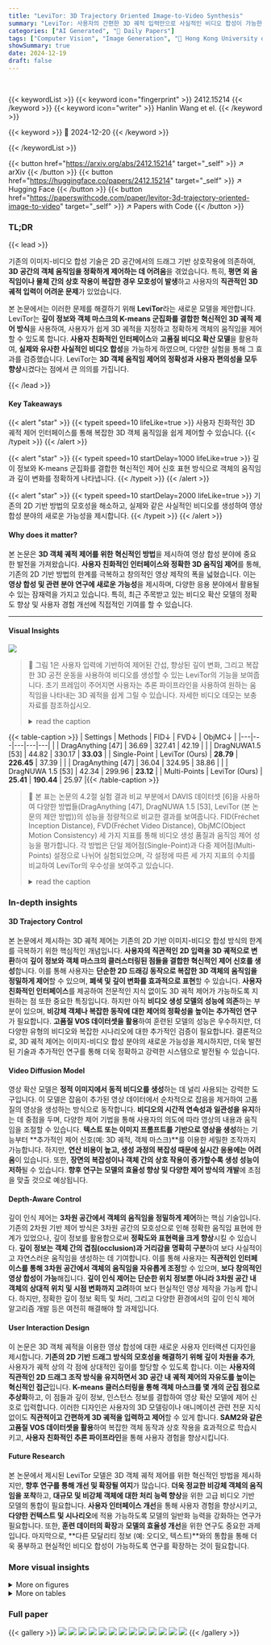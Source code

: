 ```yaml
---
title: "LeviTor: 3D Trajectory Oriented Image-to-Video Synthesis"
summary: "LeviTor: 사용자의 간편한 3D 궤적 입력만으로 사실적인 비디오 합성이 가능한 혁신적인 모델!"
categories: ["AI Generated", "🤗 Daily Papers"]
tags: ["Computer Vision", "Image Generation", "🏢 Hong Kong University of Science and Technology",]
showSummary: true
date: 2024-12-19
draft: false
---
```


<br>

{{< keywordList >}}
{{< keyword icon="fingerprint" >}} 2412.15214 {{< /keyword >}}
{{< keyword icon="writer" >}} Hanlin Wang et el. {{< /keyword >}}
 
{{< keyword >}} 🤗 2024-12-20 {{< /keyword >}}
 
{{< /keywordList >}}

{{< button href="https://arxiv.org/abs/2412.15214" target="_self" >}}
↗ arXiv
{{< /button >}}
{{< button href="https://huggingface.co/papers/2412.15214" target="_self" >}}
↗ Hugging Face
{{< /button >}}
{{< button href="https://paperswithcode.com/paper/levitor-3d-trajectory-oriented-image-to-video" target="_self" >}}
↗ Papers with Code
{{< /button >}}




### TL;DR


{{< lead >}}

기존의 이미지-비디오 합성 기술은 2D 공간에서의 드래그 기반 상호작용에 의존하여, **3D 공간의 객체 움직임을 정확하게 제어하는 데 어려움**을 겪었습니다. 특히, **평면 외 움직임이나 물체 간의 상호 작용이 복잡한 경우 모호성이 발생**하고 사용자의 **직관적인 3D 궤적 입력이 어려운 문제**가 있었습니다. 



본 논문에서는 이러한 문제를 해결하기 위해 **LeviTor**라는 새로운 모델을 제안합니다.  LeviTor는 **깊이 정보와 객체 마스크의 K-means 군집화를 결합한 혁신적인 3D 궤적 제어 방식**을 사용하여, 사용자가 쉽게 3D 궤적을 지정하고 정확하게 객체의 움직임을 제어할 수 있도록 합니다.  **사용자 친화적인 인터페이스**와 **고품질 비디오 확산 모델**을 활용하여, **실제와 유사한 사실적인 비디오 합성**을 가능하게 하였으며, 다양한 실험을 통해 그 효과를 검증했습니다. LeviTor는 **3D 객체 움직임 제어의 정확성과 사용자 편의성을 모두 향상**시켰다는 점에서 큰 의의를 가집니다.

{{< /lead >}}


#### Key Takeaways

{{< alert "star" >}}
{{< typeit speed=10 lifeLike=true >}} 사용자 친화적인 3D 궤적 제어 인터페이스를 통해 복잡한 3D 객체 움직임을 쉽게 제어할 수 있습니다. {{< /typeit >}}
{{< /alert >}}

{{< alert "star" >}}
{{< typeit speed=10 startDelay=1000 lifeLike=true >}} 깊이 정보와 K-means 군집화를 결합한 혁신적인 제어 신호 표현 방식으로 객체의 움직임과 깊이 변화를 정확하게 나타냅니다. {{< /typeit >}}
{{< /alert >}}

{{< alert "star" >}}
{{< typeit speed=10 startDelay=2000 lifeLike=true >}} 기존의 2D 기반 방법의 모호성을 해소하고, 실제와 같은 사실적인 비디오를 생성하여 영상 합성 분야의 새로운 가능성을 제시합니다. {{< /typeit >}}
{{< /alert >}}

#### Why does it matter?
본 논문은 **3D 객체 궤적 제어를 위한 혁신적인 방법**을 제시하여 영상 합성 분야에 중요한 발전을 가져왔습니다.  **사용자 친화적인 인터페이스와 정확한 3D 움직임 제어**를 통해, 기존의 2D 기반 방법의 한계를 극복하고 창의적인 영상 제작의 폭을 넓혔습니다. 이는 **영상 합성 및 관련 분야 연구에 새로운 가능성**을 제시하며, 다양한 응용 분야에서 활용될 수 있는 잠재력을 가지고 있습니다. 특히, 최근 주목받고 있는 비디오 확산 모델의 정확도 향상 및 사용자 경험 개선에 직접적인 기여를 할 수 있습니다.

------
#### Visual Insights



![](https://arxiv.org/html/2412.15214/x2.png)

> 🔼 그림 1은 사용자 입력에 기반하여 제어된 간섭, 향상된 깊이 변화, 그리고 복잡한 3D 공전 운동을 사용하여 비디오를 생성할 수 있는 LeviTor의 기능을 보여줍니다. 초기 프레임이 주어지면 사용자는 추론 파이프라인을 사용하여 원하는 움직임을 나타내는 3D 궤적을 쉽게 그릴 수 있습니다. 자세한 비디오 데모는 보충 자료를 참조하십시오.
> <details>
> <summary>read the caption</summary>
> Figure 1: LeviTor is capable of generating videos with controlled occlusion, better depth changes, and complex 3D orbiting movement based on user inputs. Given an initial frame, users can easily draw 3D trajectory using our inference pipeline to represent their desired movements for designated area. We highly recommend viewing the supplementary materials for detailed video demonstrations.
> </details>





{{< table-caption >}}
| Settings | Methods | FID↓ | FVD↓ | ObjMC↓ |
|---|---|---|---|---|
|  | DragAnything [47] | 36.69 | 327.41 | 42.19 |
|  | DragNUWA1.5 [53] | 44.82 | 330.17 | **33.03** |
| Single-Point | LeviTor (Ours) | **28.79** | **226.45** | 37.39 |
|  | DragAnything [47] | 36.04 | 324.95 | 38.86 |
|  | DragNUWA 1.5 [53] | 42.34 | 299.96 | **23.12** |
| Multi-Points | LeviTor (Ours) | **25.41** | **190.44** | 25.97 |{{< /table-caption >}}

> 🔼 본 표는 논문의 4.2절 실험 결과 비교 부분에서 DAVIS 데이터셋 [6]을 사용하여 다양한 방법들(DragAnything [47], DragNUWA 1.5 [53], LeviTor (본 논문의 제안 방법))의 성능을 정량적으로 비교한 결과를 보여줍니다.  FID(Fréchet Inception Distance), FVD(Fréchet Video Distance), ObjMC(Object Motion Consistency) 세 가지 지표를 통해 비디오 생성 품질과 움직임 제어 성능을 평가합니다. 각 방법은 단일 제어점(Single-Point)과 다중 제어점(Multi-Points) 설정으로 나뉘어 실험되었으며, 각 설정에 따른 세 가지 지표의 수치를 비교하여 LeviTor의 우수성을 보여주고 있습니다.
> <details>
> <summary>read the caption</summary>
> Table 1:  Quantitative comparison on DAVIS [6].
> </details>





### In-depth insights


#### 3D Trajectory Control
본 논문에서 제시하는 3D 궤적 제어는 기존의 2D 기반 이미지-비디오 합성 방식의 한계를 극복하기 위한 핵심적인 개념입니다. **사용자의 직관적인 2D 입력을 3D 궤적으로 변환**하여 **깊이 정보와 객체 마스크의 클러스터링된 점들을 결합한 혁신적인 제어 신호를 생성**합니다. 이를 통해 사용자는 **단순한 2D 드래깅 동작으로 복잡한 3D 객체의 움직임을 정밀하게 제어**할 수 있으며, **폐색 및 깊이 변화를 효과적으로 표현**할 수 있습니다. **사용자 친화적인 인터페이스**를 제공하여 전문적인 지식 없이도 3D 궤적 제어가 가능하도록 지원하는 점 또한 중요한 특징입니다.  하지만 아직 **비디오 생성 모델의 성능에 의존**하는 부분이 있으며, **비강체 객체나 복잡한 동작에 대한 제어의 정확성을 높이는 추가적인 연구**가 필요합니다.  **고품질 VOS 데이터셋을 활용**하여 훈련된 모델의 성능은 우수하지만, 더 다양한 유형의 비디오와 복잡한 시나리오에 대한 추가적인 검증이 필요합니다.  결론적으로, 3D 궤적 제어는 이미지-비디오 합성 분야의 새로운 가능성을 제시하지만, 더욱 발전된 기술과 추가적인 연구를 통해 더욱 정확하고 강력한 시스템으로 발전될 수 있습니다.

#### Video Diffusion Model
영상 확산 모델은 **정적 이미지에서 동적 비디오를 생성**하는 데 널리 사용되는 강력한 도구입니다. 이 모델은 잡음이 추가된 영상 데이터에서 순차적으로 잡음을 제거하여 고품질의 영상을 생성하는 방식으로 동작합니다.  **비디오의 시간적 연속성과 일관성을 유지**하는 데 중점을 두며, 다양한 제어 기법을 통해 사용자의 의도에 따라 영상의 내용과 움직임을 조절할 수 있습니다.  **텍스트 또는 이미지 프롬프트를 기반으로 영상을 생성**하는 기능부터 **추가적인 제어 신호(예: 3D 궤적, 객체 마스크)**를 이용한 세밀한 조작까지 가능합니다.  하지만, **연산 비용이 높고, 생성 과정의 복잡성 때문에 실시간 응용에는 어려움**이 있습니다.  또한, **장면의 복잡성이나 객체 간의 상호 작용이 증가할수록 생성 성능이 저하**될 수 있습니다.  **향후 연구는 모델의 효율성 향상 및 다양한 제어 방식의 개발**에 초점을 맞출 것으로 예상됩니다.

#### Depth-Aware Control
깊이 인식 제어는 **3차원 공간에서 객체의 움직임을 정밀하게 제어**하는 핵심 기술입니다.  기존의 2차원 기반 제어 방식은 3차원 공간의 모호성으로 인해 정확한 움직임 표현에 한계가 있었으나, 깊이 정보를 활용함으로써 **정확도와 표현력을 크게 향상**시킬 수 있습니다.  **깊이 정보는 객체 간의 겹침(occlusion)과 거리감을 명확히 구분**하여 보다 사실적이고 자연스러운 움직임을 생성하는 데 기여합니다.  이를 통해 사용자는 **직관적인 인터페이스를 통해 3차원 공간에서 객체의 움직임을 자유롭게 조정**할 수 있으며, **보다 창의적인 영상 합성이 가능**해집니다.  **깊이 인식 제어는 단순한 위치 정보뿐 아니라 3차원 공간 내 객체의 상대적 위치 및 시점 변화까지 고려**하여 보다 현실적인 영상 제작을 가능케 합니다.  하지만, 정확한 깊이 정보 획득 및 처리, 그리고 다양한 환경에서의 깊이 인식 제어 알고리즘 개발 등은 여전히 해결해야 할 과제입니다.

#### User Interaction Design
이 논문은 3D 객체 궤적을 이용한 영상 합성에 대한 새로운 사용자 인터랙션 디자인을 제시합니다. **기존의 2D 기반 드래그 방식의 모호성을 해결하기 위해 깊이 차원을 추가**, 사용자가 궤적 상의 각 점에 상대적인 깊이를 할당할 수 있도록 합니다. 이는 **사용자의 직관적인 2D 드래그 조작 방식을 유지하면서 3D 공간 내 궤적 제어의 자유도를 높이는 혁신적인 접근**입니다.  **K-means 클러스터링을 통해 객체 마스크를 몇 개의 군집 점으로 추상화**하고, 이 점들과 깊이 정보, 인스턴스 정보를 결합하여 영상 확산 모델에 제어 신호로 입력합니다. 이러한 디자인은 사용자의 3D 모델링이나 애니메이션 관련 전문 지식 없이도 **직관적이고 간편하게 3D 궤적을 입력하고 제어**할 수 있게 합니다. **SAM2와 같은 고품질 VOS 데이터셋을 활용**하여 복잡한 객체 동작과 상호 작용을 효과적으로 학습시키고, **사용자 친화적인 추론 파이프라인**을 통해 사용자 경험을 향상시킵니다.

#### Future Research
본 논문에서 제시된 LeviTor 모델은 3D 객체 궤적 제어를 위한 혁신적인 방법을 제시하지만, **향후 연구를 통해 개선 및 확장될 여지**가 많습니다.  **더욱 정교한 비강체 객체의 움직임을 포착**하고, **대규모 및 비강체 객체에 대한 처리 능력 향상**을 위한 고급 비디오 기반 모델의 통합이 필요합니다.  **사용자 인터페이스 개선**을 통해 사용자 경험을 향상시키고, **다양한 컨텍스트 및 시나리오**에 적용 가능하도록 모델의 일반화 능력을 강화하는 연구가 필요합니다.  또한, **훈련 데이터의 확장**과 **모델의 효율성 개선**을 위한 연구도 중요한 과제입니다. 마지막으로, **다른 모달리티 정보 (예: 오디오, 텍스트)**와의 통합을 통해 더욱 풍부하고 현실적인 비디오 합성이 가능하도록 연구를 확장하는 것이 필요합니다.


### More visual insights

<details>
<summary>More on figures
</summary>


![](https://arxiv.org/html/2412.15214/x3.png)

> 🔼 그림 2는 K-means 군집화된 점들을 사용하여 객체의 움직임과 폐색을 표현한 예시를 보여줍니다.  K-means 알고리즘을 통해 객체 마스크의 픽셀들을 몇 개의 군집점으로 축약하여, 각 점의 2D 좌표와 깊이 정보를 결합하여 객체의 3D 궤적을 나타냅니다.  이러한 표현 방식은 사용자 입력을 간소화하고, 객체의 깊이 변화와 폐색을 효과적으로 나타낼 수 있습니다. 예를 들어, 오토바이가 카메라에 가까워짐에 따라 점들이 원근감에 따라 퍼져 나가고, 폐색이 발생할 때 점들의 분포가 변하는 것을 확인할 수 있습니다.
> <details>
> <summary>read the caption</summary>
> Figure 2: An example of object movement and occlusion represented by K-means clustered points.
> </details>



![](https://arxiv.org/html/2412.15214/x4.png)

> 🔼 이 그림은 LeviTor 모델의 제어 신호 생성 과정을 보여줍니다. VOS(Video Object Segmentation) 데이터셋에서 가져온 비디오 프레임의 객체 마스크를 K-means 알고리즘을 사용하여 클러스터링하여 몇 개의 제어점을 추출합니다. 각 제어점의 깊이 정보는 DepthAnythingV2 네트워크를 통해 추정됩니다. 이렇게 얻은 2D 좌표와 깊이 정보를 결합하여 3D 궤적을 나타내는 제어 신호를 생성합니다. 생성된 제어 신호는 SVD(Stable Video Diffusion) 모델에 입력되어 3D 궤적을 따르는 비디오를 생성합니다.
> <details>
> <summary>read the caption</summary>
> Figure 3: Control signal generation process of LeviTor.
> </details>



![](https://arxiv.org/html/2412.15214/x5.png)

> 🔼 그림 4는 LeviTor의 추론 과정을 보여줍니다. 사용자는 검색 패널과 대화형 패널을 통해 3D 궤적을 쉽게 그릴 수 있으며, 시스템은 이러한 입력을 사용하여 사용자가 원하는 비디오를 생성합니다.  이 과정은 크게 네 단계로 구성됩니다. 1단계: 사용자가 입력 이미지에서 이동시킬 개체의 마스크를 선택합니다.  2단계: 사용자는 대화형 패널을 사용하여 궤적을 그리고 각 점에 대한 상대 깊이를 지정하여 3D 궤적을 생성합니다. 3단계: 시스템은 사용자의 입력을 기반으로 3D 렌더링된 개체 마스크를 생성합니다. 4단계: 마지막으로 생성된 3D 렌더링된 개체 마스크와 궤적 정보가 비디오 확산 모델에 입력되어 사용자의 의도에 맞는 비디오가 합성됩니다.  즉, 사용자의 간단한 2D 입력을 3D 정보로 변환하여 실제감 있는 비디오 생성을 가능하게 하는 과정입니다.
> <details>
> <summary>read the caption</summary>
> Figure 4: Inference pipeline of LeviTor, which consists of user retrieval panel, interactive panel, 3D rendered object masks generation and video synthesis. Users can easily draw 3D trajectories through our retrieval panel and interactive panel, and our system later use these inputs to generate user desired videos.
> </details>



![](https://arxiv.org/html/2412.15214/x6.png)

> 🔼 그림 5는 사용자가 2D 이미지 상에서 점들을 선택하고 깊이 값을 조정하여 3D 궤적을 입력하면, 시스템이 이를 해석하여 3D 렌더링된 객체 마스크를 생성하는 과정을 보여줍니다.  먼저 사용자의 입력을 바탕으로 3D 공간상의 점들을 계산하고, 이 점들을 이용하여 객체의 3D 모델을 생성합니다.  그 후, 이 3D 모델을 카메라 좌표계로 변환하고, 투영 변환을 거쳐 2D 이미지로 렌더링합니다.  마지막으로, K-means 군집화를 통해 렌더링된 객체 마스크의 주요 특징점을 추출하여 제어 신호로 사용합니다. 이러한 과정을 통해 사용자는 간편하게 3D 궤적을 제어할 수 있으며, 시스템은 물리 법칙에 따라 정확하고 사실적인 3D 객체의 움직임을 생성합니다.
> <details>
> <summary>read the caption</summary>
> Figure 5: 3D rendered object masks generation pipeline.
> </details>



![](https://arxiv.org/html/2412.15214/x7.png)

> 🔼 그림 6은 LeviTor, DragAnything [47], DragNUWA [53] 세 가지 방법을 비교하여 물체의 움직임을 제어하는 성능을 보여줍니다.  LeviTor와 DragAnything은 사용자가 선택한 마스크 영역을 이동시킬 수 있지만, DragNUWA는 궤적을 직접 제어 신호로 인코딩하므로 사용자가 작업 영역을 선택할 수 없습니다. 그림 상단 두 행은 물체 간 상호 폐색 제어 평가를 보여주고, 왼쪽 하단 이미지는 앞뒤로 물체 움직임 제어 비교를, 오른쪽 하단 이미지는 복잡한 움직임 구현 사례를 보여줍니다.  결과적으로 LeviTor는 물체의 상호 폐색과 앞뒤 움직임, 그리고 복잡한 움직임 모두에 대해 더욱 정확하고 자연스러운 제어 능력을 보여줍니다.
> <details>
> <summary>read the caption</summary>
> Figure 6: Qualitative comparison with DragAnything [47] and DragNUWA [53]. LeviTor and DragAnything both support moving user-selected mask areas, whereas DragNUWA directly encodes trajectories as control signals and does not support user selection of operation areas. The top two rows show evaluation on control of mutual occlusion between objects. The left bottom images show comparison of forward and backward object movements control. The right bottom images show a case of complex motion implementation.
> </details>



![](https://arxiv.org/html/2412.15214/x8.png)

> 🔼 그림 7은 개체 인스턴스와 깊이 정보의 영향을 보여주는 실험 결과입니다. 빨간색 상자는 확대된 세부 정보를 나타냅니다. 그림을 확대하여 자세히 살펴보세요.  인스턴스 정보 없이 생성된 비디오는 개체의 경계가 흐릿하고 비현실적이며, 깊이 정보 없이 생성된 비디오는 개체 간의 겹침 관계가 잘못 표현됩니다.  반면에 인스턴스 및 깊이 정보를 모두 사용한 LeviTor는 개체의 경계를 명확하고 현실적으로 나타냅니다.
> <details>
> <summary>read the caption</summary>
> Figure 7: Ablation on Instance and Depth information. Enlarged details are shown in red boxes. Zoom in for better viewing.
> </details>



![](https://arxiv.org/html/2412.15214/x9.png)

> 🔼 이 그림은 추론을 위한 제어점의 수에 따른 영향을 보여주는 실험 결과입니다. 입력 이미지에 대한 제어점의 개수를 조절하여(기본값의 0.5배, 기본값의 2배) 비디오 합성 결과를 비교 분석했습니다. 제어점이 적으면 큰 움직임이 생성되지만, 물체가 변형되거나 흐릿해지는 현상이 나타나고, 제어점이 많으면 물체의 모양은 정확하게 유지되지만 움직임 자체가 제한될 수 있습니다. 따라서 사용자는 원하는 결과에 따라 제어점의 개수를 조절할 수 있습니다.
> <details>
> <summary>read the caption</summary>
> Figure 8: Ablation on number of inference control points.
> </details>



![](https://arxiv.org/html/2412.15214/x10.png)

> 🔼 그림 S1은 추론을 위한 제어점의 수에 대한 추가 실험 결과를 보여줍니다. 기본 제어점의 수와 더 조밀하게 배치된 제어점의 두 가지 경우에 대한 비교 결과를 보여줍니다. 기본 제어점 개수를 사용했을 때는 유체의 움직임과 달리기 같은 동작을 합리적으로 표현하지만, 제어점 개수가 많아질수록 모델이 비강체 움직임을 생성할 여유가 줄어들어 공중에 떠 있는 파도나 도로 위를 미끄러지는 사람과 같은 비합리적인 결과가 나타납니다. 따라서 객체 마스크를 직접 사용하는 것보다 여러 개의 군집화된 제어점을 사용하는 것이 더 효과적입니다. 이를 통해 사용자는 강체 및 비강체 동작 모두를 생성하기 위해 필요에 따라 제어점의 수를 유연하게 조정할 수 있습니다.
> <details>
> <summary>read the caption</summary>
> Figure S1: Ablation results on the Number of Control Points for Inference. We highly recommend viewing the visualization results for detailed video demonstrations.
> </details>



![](https://arxiv.org/html/2412.15214/x11.png)

> 🔼 그림 S2는 단일 제어점 모델과의 비교 결과를 보여줍니다. 이 그림은 사용자가 2D 이미지 상에서 점을 그리고 깊이 값을 조정하여 3D 궤적을 입력할 수 있는 직관적인 인터페이스를 보여줍니다.  단일 제어점 모델은 3D 공간에서 물체의 움직임을 정확하게 제어하는 데 어려움을 겪는 반면, 제안된 모델은 깊이 정보를 활용하여 더욱 정확하고 현실적인 결과를 생성합니다. 자세한 비디오 데모를 보시려면 동영상 결과를 직접 보시는 것을 강력히 권장합니다.
> <details>
> <summary>read the caption</summary>
> Figure S2: Comparison with Single-point Control model. We highly recommend viewing the visualization results for detailed video demonstrations.
> </details>



</details>




<details>
<summary>More on tables
</summary>


{{< table-caption >}}
| Depth | Instance | FID ↓ | FVD ↓ | ObjMC ↓ |
|---|---|---|---|---|
| ✗ | ✗ | 27.83 | 227.58 | 29.82 |
| ✓ | ✗ | 28.04 | 221.29 | 29.13 |
| ✗ | ✓ | 25.45 | 199.44 | **25.40** |
| ✓ | ✓ | **25.41** | **190.44** | 25.97 |{{< /table-caption >}}
> 🔼 표 2는 객체 인스턴스 정보와 깊이 정보가 LeviTor 모델의 성능에 미치는 영향을 보여주는 실험 결과를 보여줍니다.  깊이 정보와 객체 인스턴스 정보가 모두 없는 경우,  FID, FVD, ObjMC 지표 모두 성능이 저하됨을 확인할 수 있습니다.  이를 통해 깊이 정보와 객체 인스턴스 정보가 모두 모델의 정확도 향상에 중요한 역할을 한다는 것을 알 수 있습니다. 특히, 객체 인스턴스 정보가 깊이 정보보다 더 큰 영향을 미치는 것을 확인할 수 있습니다. 이는 객체 인스턴스 정보 없이는 모델이 서로 다른 객체의 제어점을 혼동하여 모호한 결과를 생성하기 때문입니다.
> <details>
> <summary>read the caption</summary>
> Table 2:  Ablations on Object Instance and Depth information.
> </details>

{{< table-caption >}}
| Methods | FID ↓ | FVD ↓ | ObjMC ↓ |
|---|---|---|---|
| Single-Point Control | 30.91 | 253.73 | 38.21 |
| Ours | **25.41** | **190.44** | **25.97** |{{< /table-caption >}}
> 🔼 표 S1은 DAVIS 데이터셋 [6]을 사용하여 단일 지점 제어 방식과 제안된 LeviTor 모델의 정량적 비교 결과를 보여줍니다.  단일 지점 제어 방식은 객체의 마스크 중심점 하나만을 사용하여 3D 동작을 제어하는 반면, LeviTor는 여러 지점을 사용하여 더욱 정교한 3D 동작 제어를 가능하게 합니다.  표에는 FID(Fréchet Inception Distance), FVD(Fréchet Video Distance), ObjMC(Object Motion Consistency) 세 가지 지표에 대한 결과가 제시되어 있으며, 각 지표는 비디오 품질과 동작 제어 정확도를 평가하는 데 사용됩니다.  LeviTor가 단일 지점 제어 방식보다 우수한 성능을 보임을 확인할 수 있습니다.
> <details>
> <summary>read the caption</summary>
> Table S1:  Quantitative comparison with Single-point Control on DAVIS [6].
> </details>

</details>




### Full paper

{{< gallery >}}
<img src="paper_images/1.png" class="grid-w50 md:grid-w33 xl:grid-w25" />
<img src="paper_images/2.png" class="grid-w50 md:grid-w33 xl:grid-w25" />
<img src="paper_images/3.png" class="grid-w50 md:grid-w33 xl:grid-w25" />
<img src="paper_images/4.png" class="grid-w50 md:grid-w33 xl:grid-w25" />
<img src="paper_images/5.png" class="grid-w50 md:grid-w33 xl:grid-w25" />
<img src="paper_images/6.png" class="grid-w50 md:grid-w33 xl:grid-w25" />
<img src="paper_images/7.png" class="grid-w50 md:grid-w33 xl:grid-w25" />
<img src="paper_images/8.png" class="grid-w50 md:grid-w33 xl:grid-w25" />
<img src="paper_images/9.png" class="grid-w50 md:grid-w33 xl:grid-w25" />
<img src="paper_images/10.png" class="grid-w50 md:grid-w33 xl:grid-w25" />
<img src="paper_images/11.png" class="grid-w50 md:grid-w33 xl:grid-w25" />
<img src="paper_images/12.png" class="grid-w50 md:grid-w33 xl:grid-w25" />
<img src="paper_images/13.png" class="grid-w50 md:grid-w33 xl:grid-w25" />
{{< /gallery >}}